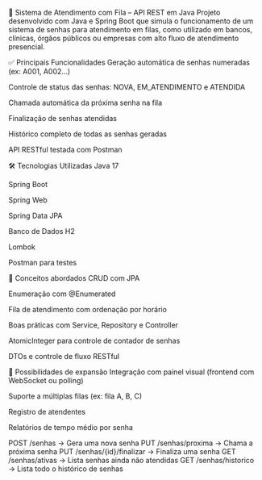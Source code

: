 🧾 Sistema de Atendimento com Fila – API REST em Java
Projeto desenvolvido com Java e Spring Boot que simula o funcionamento de um sistema de senhas para atendimento em filas, como utilizado em bancos, clínicas, órgãos públicos ou empresas com alto fluxo de atendimento presencial.

✅ Principais Funcionalidades
Geração automática de senhas numeradas (ex: A001, A002...)

Controle de status das senhas: NOVA, EM_ATENDIMENTO e ATENDIDA

Chamada automática da próxima senha na fila

Finalização de senhas atendidas

Histórico completo de todas as senhas geradas

API RESTful testada com Postman

🛠️ Tecnologias Utilizadas
Java 17

Spring Boot

Spring Web

Spring Data JPA

Banco de Dados H2

Lombok

Postman para testes

🧠 Conceitos abordados
CRUD com JPA

Enumeração com @Enumerated

Fila de atendimento com ordenação por horário

Boas práticas com Service, Repository e Controller

AtomicInteger para controle de contador de senhas

DTOs e controle de fluxo RESTful

🔗 Possibilidades de expansão
Integração com painel visual (frontend com WebSocket ou polling)

Suporte a múltiplas filas (ex: fila A, B, C)

Registro de atendentes

Relatórios de tempo médio por senha


POST /senhas               → Gera uma nova senha
PUT  /senhas/proxima       → Chama a próxima senha
PUT  /senhas/{id}/finalizar → Finaliza uma senha
GET  /senhas/ativas        → Lista senhas ainda não atendidas
GET  /senhas/historico     → Lista todo o histórico de senhas
